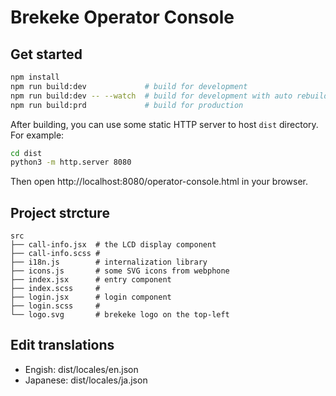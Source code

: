 # Brekeke Operator Console

## Get started

```bash
npm install
npm run build:dev             # build for development
npm run build:dev -- --watch  # build for development with auto rebuilding
npm run build:prd             # build for production
```

After building, you can use some static HTTP server to host `dist` directory.
For example:
```bash
cd dist
python3 -m http.server 8080
```

Then open http://localhost:8080/operator-console.html in your browser.

## Project strcture

```
src
├── call-info.jsx  # the LCD display component
├── call-info.scss #
├── i18n.js        # internalization library
├── icons.js       # some SVG icons from webphone
├── index.jsx      # entry component
├── index.scss     #
├── login.jsx      # login component
├── login.scss     #
└── logo.svg       # brekeke logo on the top-left
```

## Edit translations

* Engish: dist/locales/en.json
* Japanese: dist/locales/ja.json

